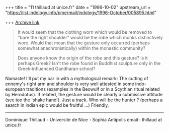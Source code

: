 +++
title = "11 thillaud at unice.fr"
date = "1996-10-02"
upstream_url = "https://list.indology.info/pipermail/indology/1996-October/005895.html"

+++
[Archive link](https://list.indology.info/pipermail/indology/1996-October/005895.html)

>It would seem that the clothing worn which would be
>removed to "bare the right shoulder" would be the robe
>which monks distinctively wore.  Would that mean that
>the gesture only occurred (perhaps somewhat
>anachronistically) within the monastic community?
>
>Does anyone know the origin of the robe and this
>gesture?  Is it perhaps Greek?  Isn't the robe found in
>Buddhist sculpture only in the Greek-influenced
>Gandharan school?

Namaste!
        I'll put my oar in with a mythological remark:
        The cutting of ennemy's right arm and shoulder is very well
attested in some indo-european traditions (examples in the Beowulf or in a
Scythian ritual related by Herodotus). If related, the gesture would be
clearly a submissive attitude (see too the 'shake hand').
        Just a track. Who will be the hunter ? (perhaps a search in indian
epic would be fruitful ...)
Friendly,


--------------------------------------------------------------
Dominique Thillaud - Universite de Nice - Sophia Antipolis
email : thillaud at unice.fr






